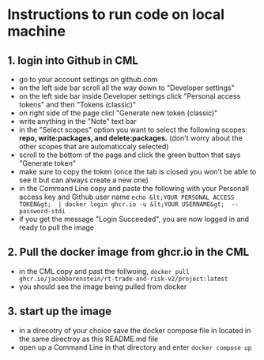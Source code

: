 # Instructions to run code on local machine 



## 1. login into Github in CML

- go to your account settings on github.com
- on the left side bar scroll all the way down to "Developer settings"
- on the left side bar inside Developer settings click "Personal access tokens" and then "Tokens (classic)"
- on right side of the page clicl "Generate new token (classic)"
- write anything in the "Note" text bar
- in the "Select scopes" option you want to select the following scopes: **repo, write:packages, and delete:packages.** (don't worry about the other scopes that are automaticcaly selected)
- scroll to the bottom of the page and click the green button that says "Generate token"
- make sure to copy the token (once the tab is closed you won't be able to see it but can always create a new one)
- in the Command Line copy and paste the following with your Personall access key and Github user name
    `echo &lt;YOUR PERSONAL ACCESS TOKEN&gt;  | docker login ghcr.io -u &lt;YOUR USERNAME&gt;  --password-stdi`
- if you get the message "Login Succeeded", you are now logged in and ready to pull the image



## 2. Pull the docker image from ghcr.io in the CML

- in the CML copy and past the follwoing,
    `docker pull ghcr.io/jacobborenstein/rt-trade-and-risk-v2/project:latest`
- you should see the image being pulled from docker



## 3. start up the image
- in a direcotry of your choice save the docker compose file in located in the same directroy as this README.md file
- open up a Command Line in that directory and enter `docker compose up`



